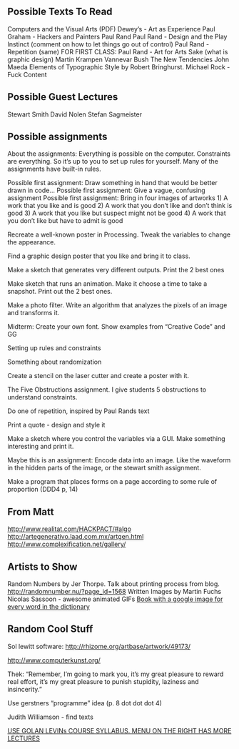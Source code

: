 Possible Texts To Read
----------------------

Computers and the Visual Arts (PDF)
Dewey’s - Art as Experience
Paul Graham - Hackers and Painters
Paul Rand
Paul Rand - Design and the Play Instinct (comment on how to let things go out of control)
Paul Rand - Repetition (same)
FOR FIRST CLASS: Paul Rand - Art for Arts Sake (what is graphic design)
Martin Krampen
Vannevar Bush
The New Tendencies
John Maeda
Elements of Typographic Style by Robert Bringhurst.
Michael Rock - Fuck Content

Possible Guest Lectures
----------------------

Stewart Smith
David Nolen
Stefan Sagmeister

Possible assignments
----------------------

About the assignments: Everything is possible on the computer. Constraints are everything. So it’s up to you to set up rules for yourself. Many of the assignments have built-in rules.

Possible first assignment: Draw something in hand that would be better drawn in code...
Possible first assignment: Give a vague, confusing assignment
Possible first assignment: Bring in four images of artworks 1) A work that you like and is good 2) A work that you don’t like and don’t think is good 3) A work that you like but suspect might not be good 4) A work that you don’t like but have to admit is good

Recreate a well-known poster in Processing. Tweak the variables to change the appearance.

Find a graphic design poster that you like and bring it to class.

Make a sketch that generates very different outputs. Print the 2 best ones

Make sketch that runs an animation. Make it choose a time to take a snapshot. Print out the 2 best ones.

Make a photo filter. Write an algorithm that analyzes the pixels of an image and transforms it.

Midterm: Create your own font. Show examples from “Creative Code” and GG

Setting up rules and constraints

Something about randomization

Create a stencil on the laser cutter and create a poster with it.

The Five Obstructions assignment. I give students 5 obstructions to understand constraints.

Do one of repetition, inspired by Paul Rands text

Print a quote - design and style it

Make a sketch where you control the variables via a GUI. Make something interesting and print it.

Maybe this is an assignment: Encode data into an image. Like the waveform in the hidden parts of the image, or the stewart smith assignment.

Make a program that places forms on a page according to some rule of proportion (DDD4 p, 14)


From Matt
---------

http://www.realitat.com/HACKPACT/#algo
http://artegenerativo.laad.com.mx/artgen.html
http://www.complexification.net/gallery/

Artists to Show
----------------------

Random Numbers by Jer Thorpe. Talk about printing process from blog. http://randomnumber.nu/?page_id=1568
Written Images by Martin Fuchs
Nicolas Sassoon - awesome animated GIFs
[Book with a google image for every word in the dictionary](http://www.thenextweb.com/shareables/2012/05/29/this-book-contains-the-first-google-image-result-for-every-word-in-the-dictionary/)

Random Cool Stuff
----------------------

Sol lewitt software: http://rhizome.org/artbase/artwork/49173/

http://www.computerkunst.org/

Thek: “Remember, I’m going to mark you, it’s my great pleasure to reward real effort, it’s my great pleasure to punish stupidity, laziness and insincerity.” 

Use gerstners “programme” idea (p. 8 dot dot dot 4)

Judith Williamson - find texts

[USE GOLAN LEVINs COURSE SYLLABUS. MENU ON THE RIGHT HAS MORE LECTURES](http://www.golancourses.net/2012spring/lectures/lecture-02-14/)
